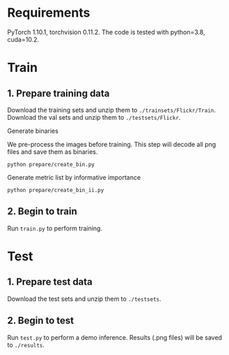 # Requirements
PyTorch 1.10.1, torchvision 0.11.2. The code is tested with python=3.8, cuda=10.2.

# Train
## 1. Prepare training data 
Download the training sets and unzip them to `./trainsets/Flickr/Train`.
Download the val sets and unzip them to `./testsets/Flickr`.

Generate binaries

We pre-process the images before training. This step will decode all png files and save them as binaries.

```
python prepare/create_bin.py
```

Generate metric list by informative importance

```
python prepare/create_bin_ii.py
```

## 2. Begin to train
Run `train.py` to perform training.

# Test
## 1. Prepare test data 
Download the test sets and unzip them to `./testsets`. 

## 2. Begin to test
Run `test.py` to perform a demo inference. Results (.png files) will be saved to `./results`.
